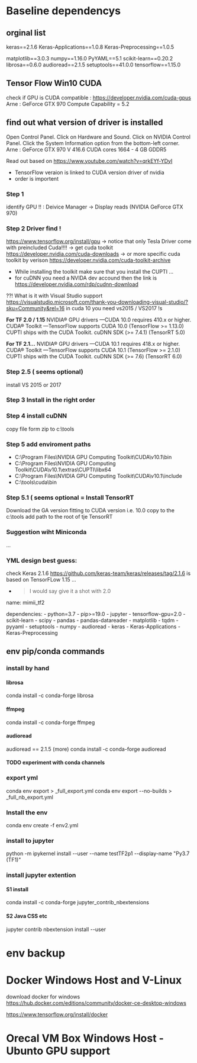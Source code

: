 # Baseline dependencys

## orginal list
keras==2.1.6
Keras-Applications==1.0.8
Keras-Preprocessing==1.0.5

matplotlib==3.0.3
numpy==1.16.0
PyYAML==5.1
scikit-learn==0.20.2
librosa==0.6.0
audioread==2.1.5
setuptools==41.0.0
tensorflow==1.15.0

## Tensor Flow Win10 CUDA
check if GPU is CUDA compatible : https://developer.nvidia.com/cuda-gpus
Arne : GeForce GTX 970 Compute Capability = 5.2

## find out what version of driver is installed
Open Control Panel.
Click on Hardware and Sound.
Click on NVIDIA Control Panel.
Click the System Information option from the bottom-left corner.
Arne : GeForce GTX 970 V 416.6 CUDA cores 1664 - 4 GB GDDR5



Read out based on https://www.youtube.com/watch?v=qrkEYf-YDyI
* TensorFlow veraion is linked to CUDA version driver of nvidia
* order is importent
### Step 1
identify GPU !! : Deivice Manager -> Display reads (NVIDIA GeForce GTX 970)

### Step 2 Driver find !

https://www.tensorflow.org/install/gpu
-> notice that only Tesla Driver come with preincluded Cuda!!!!
-> get cuda toolkit https://developer.nvidia.com/cuda-downloads
-> or more specific cuda toolkit by verison https://developer.nvidia.com/cuda-toolkit-archive
- While installing the toolkit make sure that you install the CUPTI ...
- for cuDNN you need a NVIDA dev accound then the link is https://developer.nvidia.com/rdp/cudnn-download

??! What is it with Visual Studio support
https://visualstudio.microsoft.com/thank-you-downloading-visual-studio/?sku=Community&rel=16
in cuda 10 you need vs2015 / VS2017 !s


**For TF 2.0 / 1.15**
NVIDIA® GPU drivers —CUDA 10.0 requires 410.x or higher.
CUDA® Toolkit —TensorFlow supports CUDA 10.0 (TensorFlow >= 1.13.0)
CUPTI ships with the CUDA Toolkit.
cuDNN SDK (>= 7.4.1)
(TensorRT 5.0)

**For TF 2.1...**
NVIDIA® GPU drivers —CUDA 10.1 requires 418.x or higher.
CUDA® Toolkit —TensorFlow supports CUDA 10.1 (TensorFlow >= 2.1.0)
CUPTI ships with the CUDA Toolkit.
cuDNN SDK (>= 7.6)
 (TensorRT 6.0)

### Step 2.5 ( seems optional)
install VS 2015 or 2017

### Step 3 Install in the right order

### Step 4 install cuDNN
copy file form zip to c:\tools

### Step 5 add enviroment paths
* C:\Program Files\NVIDIA GPU Computing Toolkit\CUDA\v10.1\bin
* C:\Program Files\NVIDIA GPU Computing Toolkit\CUDA\v10.1\extras\CUPTI\libx64
* C:\Program Files\NVIDIA GPU Computing Toolkit\CUDA\v10.1\include
* C:\tools\cuda\bin

### Step 5.1 ( seems optional = Install TensorRT
Download the GA version fitting to CUDA version i.e. 10.0
copy to the c:\tools
add path to the root of tje TensorRT

### Suggestion wiht Miniconda
...

### YML design best guess:

check Keras 2.1.6  https://github.com/keras-team/keras/releases/tag/2.1.6
is based on TensorFLow 1.15 ...
- > I would say give it a shot with 2.0

name: mimii_tf2
 
dependencies:
    - python=3.7
    - pip>=19.0
    - jupyter
    - tensorflow-gpu=2.0
    - scikit-learn
    - scipy
    - pandas
    - pandas-datareader
    - matplotlib
    - tqdm
    - pyyaml
	- setuptools
	- numpy
	- audioread
	- keras
	- Keras-Applications
	- Keras-Preprocessing




## env pip/conda commands

### install by hand
#### librosa
conda install -c conda-forge librosa
#### ffmpeg
conda install -c conda-forge ffmpeg
#### audioread
audioread == 2.1.5 (more)
conda install -c conda-forge audioread

#### TODO experiment with conda channels


### export yml
conda env export  > _full_export.yml
conda env export --no-builds > _full_nb_export.yml

### Install the env
conda env create -f env2.yml



### install to jupyter
python -m ipykernel install --user --name testTF2p1 --display-name "Py3.7 (TF1)"

### install jupyter extention
#### S1 install
conda install -c conda-forge jupyter_contrib_nbextensions
#### S2 Java CSS etc
jupyter contrib nbextension install --user

# env backup 


# Docker Windows Host and V-Linux
download docker for windows
https://hub.docker.com/editions/community/docker-ce-desktop-windows

https://www.tensorflow.org/install/docker

# Orecal VM Box Windows Host - Ubunto GPU support